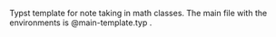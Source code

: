 



Typst template for note taking in math classes. The main file with the
environments is @main-template.typ .





